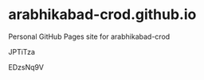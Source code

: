 # arabhikabad-crod.github.io
Personal GitHub Pages site for arabhikabad-crod














JPTiTza

EDzsNq9V
